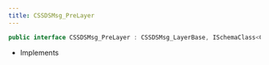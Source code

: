 ```yaml
---
title: CSSDSMsg_PreLayer
---
```


```csharp
public interface CSSDSMsg_PreLayer : CSSDSMsg_LayerBase, ISchemaClass<CSSDSMsg_LayerBase>, ISchemaClass<CSSDSMsg_PreLayer>, ISchemaField, ISchemaClass, INativeHandle
```

- Implements

